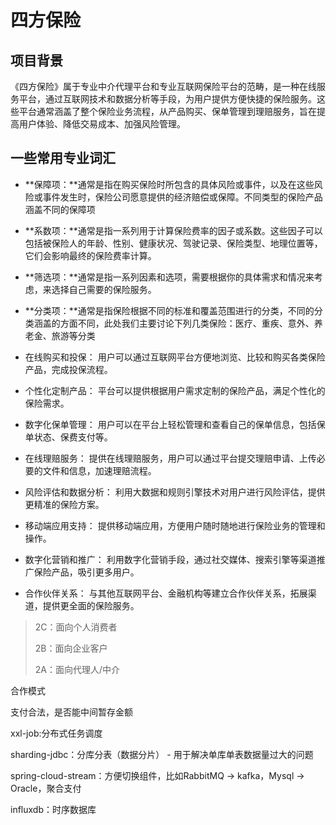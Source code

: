 # 四方保险

## 项目背景

《四方保险》属于专业中介代理平台和专业互联网保险平台的范畴，是一种在线服务平台，通过互联网技术和数据分析等手段，为用户提供方便快捷的保险服务。这些平台通常涵盖了整个保险业务流程，从产品购买、保单管理到理赔服务，旨在提高用户体验、降低交易成本、加强风险管理。



## 一些常用专业词汇

- **保障项：**通常是指在购买保险时所包含的具体风险或事件，以及在这些风险或事件发生时，保险公司愿意提供的经济赔偿或保障。不同类型的保险产品涵盖不同的保障项

- **系数项：**通常是指一系列用于计算保险费率的因子或系数。这些因子可以包括被保险人的年龄、性别、健康状况、驾驶记录、保险类型、地理位置等，它们会影响最终的保险费率计算。
- **筛选项：**通常是指一系列因素和选项，需要根据你的具体需求和情况来考虑，来选择自己需要的保险服务。
- **分类项：**通常是指保险根据不同的标准和覆盖范围进行的分类，不同的分类涵盖的方面不同，此处我们主要讨论下列几类保险：医疗、重疾、意外、养老金、旅游等分类
- 在线购买和投保： 用户可以通过互联网平台方便地浏览、比较和购买各类保险产品，完成投保流程。
- 个性化定制产品： 平台可以提供根据用户需求定制的保险产品，满足个性化的保险需求。
- 数字化保单管理： 用户可以在平台上轻松管理和查看自己的保单信息，包括保单状态、保费支付等。
- 在线理赔服务： 提供在线理赔服务，用户可以通过平台提交理赔申请、上传必要的文件和信息，加速理赔流程。
- 风险评估和数据分析： 利用大数据和规则引擎技术对用户进行风险评估，提供更精准的保险方案。
- 移动端应用支持： 提供移动端应用，方便用户随时随地进行保险业务的管理和操作。
- 数字化营销和推广： 利用数字化营销手段，通过社交媒体、搜索引擎等渠道推广保险产品，吸引更多用户。
- 合作伙伴关系： 与其他互联网平台、金融机构等建立合作伙伴关系，拓展渠道，提供更全面的保险服务。



> 2C：面向个人消费者
>
> 2B：面向企业客户
>
> 2A：面向代理人/中介



合作模式

支付合法，是否能中间暂存金额



xxl-job:分布式任务调度

sharding-jdbc：分库分表（数据分片） - 用于解决单库单表数据量过大的问题

spring-cloud-stream：方便切换组件，比如RabbitMQ -> kafka，Mysql -> Oracle，聚合支付

influxdb：时序数据库